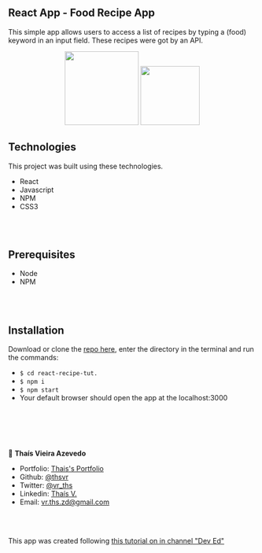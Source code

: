 ## React App - Food Recipe App

This simple app allows users to access a list of recipes by typing a (food) keyword in an input field. These recipes were got by an API.





<div align="center">
  <img src="1desktop.png" width="150" height="150">
  <img src="1mobile.png" width="120" height="120">
</div>



## Technologies

This project was built using these technologies.

- React
- Javascript
- NPM
- CSS3

<br>
<br>

## Prerequisites

- Node
- NPM

<br>
<br>

## Installation

Download or clone the [repo here](https://github.com/thsvr/react-recipe-tut.), enter the directory in the terminal and run the commands:

- `$ cd react-recipe-tut.`
- `$ npm i`
- `$ npm start`
- Your default browser should open the app at the localhost:3000



<br>
<br>
<br>
<br>


👤 **Thaís Vieira Azevedo**

- Portfolio: [Thais's Portfolio](https://thais-software-developer.netlify.com/)
- Github: [@thsvr](https://github.com/thsvr)
- Twitter: [@vr_ths](https://twitter.com/vr_ths)
- Linkedin: [Thaís V.](https://www.linkedin.com/in/vr-ths-zd/)
- Email: [vr.ths.zd@gmail.com](vr.ths.zd@gmail.com)

<br>
<br>

This app was created following <a href="https://www.youtube.com/watch?v=U9T6YkEDkMo">this tutorial on in channel "Dev Ed"</a> 
